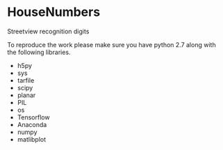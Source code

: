 # HouseNumbers
Streetview recognition digits


To reproduce the work please make sure you have python 2.7 along with the following libraries.


- h5py
- sys
- tarfile
- scipy
- planar
- PIL
- os
- Tensorflow
- Anaconda
- numpy
- matlibplot

